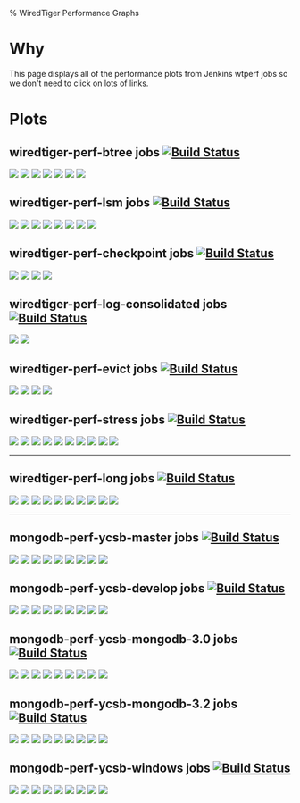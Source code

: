 % WiredTiger Performance Graphs

# Why

This page displays all of the performance plots from Jenkins wtperf jobs so we don't need to click on lots of links.

# Plots

## wiredtiger-perf-btree jobs [![Build Status](http://build.wiredtiger.com:8080/buildStatus/icon?job=wiredtiger-perf-btree)](http://build.wiredtiger.com:8080/job/wiredtiger-perf-btree/)

[![](http://build.wiredtiger.com:8080/job/wiredtiger-perf-btree/plot/getPlot?index=0&width=750&height=450)](http://build.wiredtiger.com:8080/job/wiredtiger-perf-btree/plot)
[![](http://build.wiredtiger.com:8080/job/wiredtiger-perf-btree/plot/getPlot?index=1&width=750&height=450)](http://build.wiredtiger.com:8080/job/wiredtiger-perf-btree/plot)
[![](http://build.wiredtiger.com:8080/job/wiredtiger-perf-btree/plot/getPlot?index=2&width=750&height=450)](http://build.wiredtiger.com:8080/job/wiredtiger-perf-btree/plot)
[![](http://build.wiredtiger.com:8080/job/wiredtiger-perf-btree/plot/getPlot?index=3&width=750&height=450)](http://build.wiredtiger.com:8080/job/wiredtiger-perf-btree/plot)
[![](http://build.wiredtiger.com:8080/job/wiredtiger-perf-btree/plot/getPlot?index=4&width=750&height=450)](http://build.wiredtiger.com:8080/job/wiredtiger-perf-btree/plot)
[![](http://build.wiredtiger.com:8080/job/wiredtiger-perf-btree/plot/getPlot?index=5&width=750&height=450)](http://build.wiredtiger.com:8080/job/wiredtiger-perf-btree/plot)
[![](http://build.wiredtiger.com:8080/job/wiredtiger-perf-btree/plot/getPlot?index=6&width=750&height=450)](http://build.wiredtiger.com:8080/job/wiredtiger-perf-btree/plot)


## wiredtiger-perf-lsm jobs [![Build Status](http://build.wiredtiger.com:8080/buildStatus/icon?job=wiredtiger-perf-lsm)](http://build.wiredtiger.com:8080/job/wiredtiger-perf-lsm/)

[![](http://build.wiredtiger.com:8080/job/wiredtiger-perf-lsm/plot/getPlot?index=0&width=750&height=450)](http://build.wiredtiger.com:8080/job/wiredtiger-perf-lsm/plot)
[![](http://build.wiredtiger.com:8080/job/wiredtiger-perf-lsm/plot/getPlot?index=1&width=750&height=450)](http://build.wiredtiger.com:8080/job/wiredtiger-perf-lsm/plot)
[![](http://build.wiredtiger.com:8080/job/wiredtiger-perf-lsm/plot/getPlot?index=2&width=750&height=450)](http://build.wiredtiger.com:8080/job/wiredtiger-perf-lsm/plot)
[![](http://build.wiredtiger.com:8080/job/wiredtiger-perf-lsm/plot/getPlot?index=3&width=750&height=450)](http://build.wiredtiger.com:8080/job/wiredtiger-perf-lsm/plot)
[![](http://build.wiredtiger.com:8080/job/wiredtiger-perf-lsm/plot/getPlot?index=4&width=750&height=450)](http://build.wiredtiger.com:8080/job/wiredtiger-perf-lsm/plot)
[![](http://build.wiredtiger.com:8080/job/wiredtiger-perf-lsm/plot/getPlot?index=5&width=750&height=450)](http://build.wiredtiger.com:8080/job/wiredtiger-perf-lsm/plot)
[![](http://build.wiredtiger.com:8080/job/wiredtiger-perf-lsm/plot/getPlot?index=6&width=750&height=450)](http://build.wiredtiger.com:8080/job/wiredtiger-perf-lsm/plot)
[![](http://build.wiredtiger.com:8080/job/wiredtiger-perf-lsm/plot/getPlot?index=7&width=750&height=450)](http://build.wiredtiger.com:8080/job/wiredtiger-perf-lsm/plot)



## wiredtiger-perf-checkpoint jobs [![Build Status](http://build.wiredtiger.com:8080/buildStatus/icon?job=wiredtiger-perf-checkpoint)](http://build.wiredtiger.com:8080/job/wiredtiger-perf-checkpoint/)

[![](http://build.wiredtiger.com:8080/job/wiredtiger-perf-checkpoint/plot/getPlot?index=0&width=750&height=450)](http://build.wiredtiger.com:8080/job/wiredtiger-perf-checkpoint/plot)
[![](http://build.wiredtiger.com:8080/job/wiredtiger-perf-checkpoint/plot/getPlot?index=1&width=750&height=450)](http://build.wiredtiger.com:8080/job/wiredtiger-perf-checkpoint/plot)
[![](http://build.wiredtiger.com:8080/job/wiredtiger-perf-checkpoint/plot/getPlot?index=2&width=750&height=450)](http://build.wiredtiger.com:8080/job/wiredtiger-perf-checkpoint/plot)
[![](http://build.wiredtiger.com:8080/job/wiredtiger-perf-checkpoint/plot/getPlot?index=3&width=750&height=450)](http://build.wiredtiger.com:8080/job/wiredtiger-perf-checkpoint/plot)


## wiredtiger-perf-log-consolidated jobs [![Build Status](http://build.wiredtiger.com:8080/buildStatus/icon?job=wiredtiger-perf-log-consolidated)](http://build.wiredtiger.com:8080/job/wiredtiger-perf-log-consolidated/)

[![](http://build.wiredtiger.com:8080/job/wiredtiger-perf-log-consolidated/plot/getPlot?index=0&width=750&height=450)](http://build.wiredtiger.com:8080/job/wiredtiger-perf-log-consolidated/plot)
[![](http://build.wiredtiger.com:8080/job/wiredtiger-perf-log-consolidated/plot/getPlot?index=1&width=750&height=450)](http://build.wiredtiger.com:8080/job/wiredtiger-perf-log-consolidated/plot)

## wiredtiger-perf-evict jobs [![Build Status](http://build.wiredtiger.com:8080/buildStatus/icon?job=wiredtiger-perf-evict)](http://build.wiredtiger.com:8080/job/wiredtiger-perf-evict/)

[![](http://build.wiredtiger.com:8080/job/wiredtiger-perf-evict/plot/getPlot?index=0&width=750&height=450)](http://build.wiredtiger.com:8080/job/wiredtiger-perf-evict/plot)
[![](http://build.wiredtiger.com:8080/job/wiredtiger-perf-evict/plot/getPlot?index=1&width=750&height=450)](http://build.wiredtiger.com:8080/job/wiredtiger-perf-evict/plot)
[![](http://build.wiredtiger.com:8080/job/wiredtiger-perf-evict/plot/getPlot?index=2&width=750&height=450)](http://build.wiredtiger.com:8080/job/wiredtiger-perf-evict/plot)
[![](http://build.wiredtiger.com:8080/job/wiredtiger-perf-evict/plot/getPlot?index=3&width=750&height=450)](http://build.wiredtiger.com:8080/job/wiredtiger-perf-evict/plot)

## wiredtiger-perf-stress jobs [![Build Status](http://build.wiredtiger.com:8080/buildStatus/icon?job=wiredtiger-perf-stress)](http://build.wiredtiger.com:8080/job/wiredtiger-perf-stress/)

[![](http://build.wiredtiger.com:8080/job/wiredtiger-perf-stress/plot/getPlot?index=0&width=750&height=450)](http://build.wiredtiger.com:8080/job/wiredtiger-perf-stress/plot)
[![](http://build.wiredtiger.com:8080/job/wiredtiger-perf-stress/plot/getPlot?index=1&width=750&height=450)](http://build.wiredtiger.com:8080/job/wiredtiger-perf-stress/plot)
[![](http://build.wiredtiger.com:8080/job/wiredtiger-perf-stress/plot/getPlot?index=2&width=750&height=450)](http://build.wiredtiger.com:8080/job/wiredtiger-perf-stress/plot)
[![](http://build.wiredtiger.com:8080/job/wiredtiger-perf-stress/plot/getPlot?index=3&width=750&height=450)](http://build.wiredtiger.com:8080/job/wiredtiger-perf-stress/plot)
[![](http://build.wiredtiger.com:8080/job/wiredtiger-perf-stress/plot/getPlot?index=4&width=750&height=450)](http://build.wiredtiger.com:8080/job/wiredtiger-perf-stress/plot)
[![](http://build.wiredtiger.com:8080/job/wiredtiger-perf-stress/plot/getPlot?index=5&width=750&height=450)](http://build.wiredtiger.com:8080/job/wiredtiger-perf-stress/plot)
[![](http://build.wiredtiger.com:8080/job/wiredtiger-perf-stress/plot/getPlot?index=6&width=750&height=450)](http://build.wiredtiger.com:8080/job/wiredtiger-perf-stress/plot)
[![](http://build.wiredtiger.com:8080/job/wiredtiger-perf-stress/plot/getPlot?index=7&width=750&height=450)](http://build.wiredtiger.com:8080/job/wiredtiger-perf-stress/plot)
[![](http://build.wiredtiger.com:8080/job/wiredtiger-perf-stress/plot/getPlot?index=8&width=750&height=450)](http://build.wiredtiger.com:8080/job/wiredtiger-perf-stress/plot)
[![](http://build.wiredtiger.com:8080/job/wiredtiger-perf-stress/plot/getPlot?index=9&width=750&height=450)](http://build.wiredtiger.com:8080/job/wiredtiger-perf-stress/plot)

---------------

## wiredtiger-perf-long jobs [![Build Status](http://build.wiredtiger.com:8080/buildStatus/icon?job=wiredtiger-perf-long)](http://build.wiredtiger.com:8080/job/wiredtiger-perf-long/)

[![](http://build.wiredtiger.com:8080/job/wiredtiger-perf-long/plot/getPlot?index=0&width=750&height=450)](http://build.wiredtiger.com:8080/job/wiredtiger-perf-long/plot)
[![](http://build.wiredtiger.com:8080/job/wiredtiger-perf-long/plot/getPlot?index=1&width=750&height=450)](http://build.wiredtiger.com:8080/job/wiredtiger-perf-long/plot)
[![](http://build.wiredtiger.com:8080/job/wiredtiger-perf-long/plot/getPlot?index=2&width=750&height=450)](http://build.wiredtiger.com:8080/job/wiredtiger-perf-long/plot)
[![](http://build.wiredtiger.com:8080/job/wiredtiger-perf-long/plot/getPlot?index=3&width=750&height=450)](http://build.wiredtiger.com:8080/job/wiredtiger-perf-long/plot)
[![](http://build.wiredtiger.com:8080/job/wiredtiger-perf-long/plot/getPlot?index=4&width=750&height=450)](http://build.wiredtiger.com:8080/job/wiredtiger-perf-long/plot)
[![](http://build.wiredtiger.com:8080/job/wiredtiger-perf-long/plot/getPlot?index=5&width=750&height=450)](http://build.wiredtiger.com:8080/job/wiredtiger-perf-long/plot)
[![](http://build.wiredtiger.com:8080/job/wiredtiger-perf-long/plot/getPlot?index=6&width=750&height=450)](http://build.wiredtiger.com:8080/job/wiredtiger-perf-long/plot)
[![](http://build.wiredtiger.com:8080/job/wiredtiger-perf-long/plot/getPlot?index=7&width=750&height=450)](http://build.wiredtiger.com:8080/job/wiredtiger-perf-long/plot)
[![](http://build.wiredtiger.com:8080/job/wiredtiger-perf-long/plot/getPlot?index=8&width=750&height=450)](http://build.wiredtiger.com:8080/job/wiredtiger-perf-long/plot)
[![](http://build.wiredtiger.com:8080/job/wiredtiger-perf-long/plot/getPlot?index=9&width=750&height=450)](http://build.wiredtiger.com:8080/job/wiredtiger-perf-long/plot)

---------------

## mongodb-perf-ycsb-master jobs [![Build Status](http://build.wiredtiger.com:8080/buildStatus/icon?job=mongodb-perf-ycsb-master)](http://build.wiredtiger.com:8080/job/mongodb-perf-ycsb-master/)

[![](http://build.wiredtiger.com:8080/job/mongodb-perf-ycsb-master/plot/getPlot?index=0&width=750&height=450)](http://build.wiredtiger.com:8080/job/mongodb-perf-ycsb-master/plot)
[![](http://build.wiredtiger.com:8080/job/mongodb-perf-ycsb-master/plot/getPlot?index=1&width=750&height=450)](http://build.wiredtiger.com:8080/job/mongodb-perf-ycsb-master/plot)
[![](http://build.wiredtiger.com:8080/job/mongodb-perf-ycsb-master/plot/getPlot?index=2&width=750&height=450)](http://build.wiredtiger.com:8080/job/mongodb-perf-ycsb-master/plot)
[![](http://build.wiredtiger.com:8080/job/mongodb-perf-ycsb-master/plot/getPlot?index=3&width=750&height=450)](http://build.wiredtiger.com:8080/job/mongodb-perf-ycsb-master/plot)
[![](http://build.wiredtiger.com:8080/job/mongodb-perf-ycsb-master/plot/getPlot?index=4&width=750&height=450)](http://build.wiredtiger.com:8080/job/mongodb-perf-ycsb-master/plot)
[![](http://build.wiredtiger.com:8080/job/mongodb-perf-ycsb-master/plot/getPlot?index=5&width=750&height=450)](http://build.wiredtiger.com:8080/job/mongodb-perf-ycsb-master/plot)
[![](http://build.wiredtiger.com:8080/job/mongodb-perf-ycsb-master/plot/getPlot?index=6&width=750&height=450)](http://build.wiredtiger.com:8080/job/mongodb-perf-ycsb-master/plot)
[![](http://build.wiredtiger.com:8080/job/mongodb-perf-ycsb-master/plot/getPlot?index=7&width=750&height=450)](http://build.wiredtiger.com:8080/job/mongodb-perf-ycsb-master/plot)
[![](http://build.wiredtiger.com:8080/job/mongodb-perf-ycsb-master/plot/getPlot?index=8&width=750&height=450)](http://build.wiredtiger.com:8080/job/mongodb-perf-ycsb-master/plot)


## mongodb-perf-ycsb-develop jobs [![Build Status](http://build.wiredtiger.com:8080/buildStatus/icon?job=mongodb-perf-ycsb-develop)](http://build.wiredtiger.com:8080/job/mongodb-perf-ycsb-develop/)

[![](http://build.wiredtiger.com:8080/job/mongodb-perf-ycsb-develop/plot/getPlot?index=0&width=750&height=450)](http://build.wiredtiger.com:8080/job/mongodb-perf-ycsb-develop/plot)
[![](http://build.wiredtiger.com:8080/job/mongodb-perf-ycsb-develop/plot/getPlot?index=1&width=750&height=450)](http://build.wiredtiger.com:8080/job/mongodb-perf-ycsb-develop/plot)
[![](http://build.wiredtiger.com:8080/job/mongodb-perf-ycsb-develop/plot/getPlot?index=2&width=750&height=450)](http://build.wiredtiger.com:8080/job/mongodb-perf-ycsb-develop/plot)
[![](http://build.wiredtiger.com:8080/job/mongodb-perf-ycsb-develop/plot/getPlot?index=3&width=750&height=450)](http://build.wiredtiger.com:8080/job/mongodb-perf-ycsb-develop/plot)
[![](http://build.wiredtiger.com:8080/job/mongodb-perf-ycsb-develop/plot/getPlot?index=4&width=750&height=450)](http://build.wiredtiger.com:8080/job/mongodb-perf-ycsb-develop/plot)
[![](http://build.wiredtiger.com:8080/job/mongodb-perf-ycsb-develop/plot/getPlot?index=5&width=750&height=450)](http://build.wiredtiger.com:8080/job/mongodb-perf-ycsb-develop/plot)
[![](http://build.wiredtiger.com:8080/job/mongodb-perf-ycsb-develop/plot/getPlot?index=6&width=750&height=450)](http://build.wiredtiger.com:8080/job/mongodb-perf-ycsb-develop/plot)
[![](http://build.wiredtiger.com:8080/job/mongodb-perf-ycsb-develop/plot/getPlot?index=7&width=750&height=450)](http://build.wiredtiger.com:8080/job/mongodb-perf-ycsb-develop/plot)
[![](http://build.wiredtiger.com:8080/job/mongodb-perf-ycsb-develop/plot/getPlot?index=8&width=750&height=450)](http://build.wiredtiger.com:8080/job/mongodb-perf-ycsb-develop/plot)

## mongodb-perf-ycsb-mongodb-3.0 jobs [![Build Status](http://build.wiredtiger.com:8080/buildStatus/icon?job=mongodb-perf-ycsb-mongodb-3.0)](http://build.wiredtiger.com:8080/job/mongodb-perf-ycsb-mongodb-3.0/)

[![](http://build.wiredtiger.com:8080/job/mongodb-perf-ycsb-mongodb-3.0/plot/getPlot?index=0&width=750&height=450)](http://build.wiredtiger.com:8080/job/mongodb-perf-ycsb-mongodb-3.0/plot)
[![](http://build.wiredtiger.com:8080/job/mongodb-perf-ycsb-mongodb-3.0/plot/getPlot?index=1&width=750&height=450)](http://build.wiredtiger.com:8080/job/mongodb-perf-ycsb-mongodb-3.0/plot)
[![](http://build.wiredtiger.com:8080/job/mongodb-perf-ycsb-mongodb-3.0/plot/getPlot?index=2&width=750&height=450)](http://build.wiredtiger.com:8080/job/mongodb-perf-ycsb-mongodb-3.0/plot)
[![](http://build.wiredtiger.com:8080/job/mongodb-perf-ycsb-mongodb-3.0/plot/getPlot?index=3&width=750&height=450)](http://build.wiredtiger.com:8080/job/mongodb-perf-ycsb-mongodb-3.0/plot)
[![](http://build.wiredtiger.com:8080/job/mongodb-perf-ycsb-mongodb-3.0/plot/getPlot?index=4&width=750&height=450)](http://build.wiredtiger.com:8080/job/mongodb-perf-ycsb-mongodb-3.0/plot)
[![](http://build.wiredtiger.com:8080/job/mongodb-perf-ycsb-mongodb-3.0/plot/getPlot?index=5&width=750&height=450)](http://build.wiredtiger.com:8080/job/mongodb-perf-ycsb-mongodb-3.0/plot)
[![](http://build.wiredtiger.com:8080/job/mongodb-perf-ycsb-mongodb-3.0/plot/getPlot?index=6&width=750&height=450)](http://build.wiredtiger.com:8080/job/mongodb-perf-ycsb-mongodb-3.0/plot)
[![](http://build.wiredtiger.com:8080/job/mongodb-perf-ycsb-mongodb-3.0/plot/getPlot?index=7&width=750&height=450)](http://build.wiredtiger.com:8080/job/mongodb-perf-ycsb-mongodb-3.0/plot)
[![](http://build.wiredtiger.com:8080/job/mongodb-perf-ycsb-mongodb-3.0/plot/getPlot?index=8&width=750&height=450)](http://build.wiredtiger.com:8080/job/mongodb-perf-ycsb-mongodb-3.0/plot)

## mongodb-perf-ycsb-mongodb-3.2 jobs [![Build Status](http://build.wiredtiger.com:8080/buildStatus/icon?job=mongodb-perf-ycsb-mongodb-3.2)](http://build.wiredtiger.com:8080/job/mongodb-perf-ycsb-mongodb-3.2/)

[![](http://build.wiredtiger.com:8080/job/mongodb-perf-ycsb-mongodb-3.2/plot/getPlot?index=0&width=750&height=450)](http://build.wiredtiger.com:8080/job/mongodb-perf-ycsb-mongodb-3.2/plot)
[![](http://build.wiredtiger.com:8080/job/mongodb-perf-ycsb-mongodb-3.2/plot/getPlot?index=1&width=750&height=450)](http://build.wiredtiger.com:8080/job/mongodb-perf-ycsb-mongodb-3.2/plot)
[![](http://build.wiredtiger.com:8080/job/mongodb-perf-ycsb-mongodb-3.2/plot/getPlot?index=2&width=750&height=450)](http://build.wiredtiger.com:8080/job/mongodb-perf-ycsb-mongodb-3.2/plot)
[![](http://build.wiredtiger.com:8080/job/mongodb-perf-ycsb-mongodb-3.2/plot/getPlot?index=3&width=750&height=450)](http://build.wiredtiger.com:8080/job/mongodb-perf-ycsb-mongodb-3.2/plot)
[![](http://build.wiredtiger.com:8080/job/mongodb-perf-ycsb-mongodb-3.2/plot/getPlot?index=4&width=750&height=450)](http://build.wiredtiger.com:8080/job/mongodb-perf-ycsb-mongodb-3.2/plot)
[![](http://build.wiredtiger.com:8080/job/mongodb-perf-ycsb-mongodb-3.2/plot/getPlot?index=5&width=750&height=450)](http://build.wiredtiger.com:8080/job/mongodb-perf-ycsb-mongodb-3.2/plot)
[![](http://build.wiredtiger.com:8080/job/mongodb-perf-ycsb-mongodb-3.2/plot/getPlot?index=6&width=750&height=450)](http://build.wiredtiger.com:8080/job/mongodb-perf-ycsb-mongodb-3.2/plot)
[![](http://build.wiredtiger.com:8080/job/mongodb-perf-ycsb-mongodb-3.2/plot/getPlot?index=7&width=750&height=450)](http://build.wiredtiger.com:8080/job/mongodb-perf-ycsb-mongodb-3.2/plot)
[![](http://build.wiredtiger.com:8080/job/mongodb-perf-ycsb-mongodb-3.2/plot/getPlot?index=8&width=750&height=450)](http://build.wiredtiger.com:8080/job/mongodb-perf-ycsb-mongodb-3.2/plot)

## mongodb-perf-ycsb-windows jobs [![Build Status](http://build.wiredtiger.com:8080/buildStatus/icon?job=mongodb-perf-ycsb-windows)](http://build.wiredtiger.com:8080/job/mongodb-perf-ycsb-windows/)

[![](http://build.wiredtiger.com:8080/job/mongodb-perf-ycsb-windows/plot/getPlot?index=0&width=750&height=450)](http://build.wiredtiger.com:8080/job/mongodb-perf-ycsb-windows/plot)
[![](http://build.wiredtiger.com:8080/job/mongodb-perf-ycsb-windows/plot/getPlot?index=1&width=750&height=450)](http://build.wiredtiger.com:8080/job/mongodb-perf-ycsb-windows/plot)
[![](http://build.wiredtiger.com:8080/job/mongodb-perf-ycsb-windows/plot/getPlot?index=2&width=750&height=450)](http://build.wiredtiger.com:8080/job/mongodb-perf-ycsb-windows/plot)
[![](http://build.wiredtiger.com:8080/job/mongodb-perf-ycsb-windows/plot/getPlot?index=3&width=750&height=450)](http://build.wiredtiger.com:8080/job/mongodb-perf-ycsb-windows/plot)
[![](http://build.wiredtiger.com:8080/job/mongodb-perf-ycsb-windows/plot/getPlot?index=4&width=750&height=450)](http://build.wiredtiger.com:8080/job/mongodb-perf-ycsb-windows/plot)
[![](http://build.wiredtiger.com:8080/job/mongodb-perf-ycsb-windows/plot/getPlot?index=5&width=750&height=450)](http://build.wiredtiger.com:8080/job/mongodb-perf-ycsb-windows/plot)
[![](http://build.wiredtiger.com:8080/job/mongodb-perf-ycsb-windows/plot/getPlot?index=6&width=750&height=450)](http://build.wiredtiger.com:8080/job/mongodb-perf-ycsb-windows/plot)
[![](http://build.wiredtiger.com:8080/job/mongodb-perf-ycsb-windows/plot/getPlot?index=7&width=750&height=450)](http://build.wiredtiger.com:8080/job/mongodb-perf-ycsb-windows/plot)
[![](http://build.wiredtiger.com:8080/job/mongodb-perf-ycsb-windows/plot/getPlot?index=8&width=750&height=450)](http://build.wiredtiger.com:8080/job/mongodb-perf-ycsb-windows/plot)
